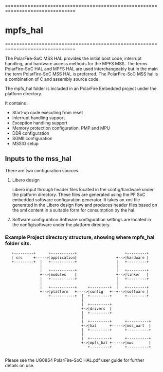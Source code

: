 ===============================================================================
# mpfs_hal
===============================================================================

The PolarFire-SoC MSS HAL provides the initial boot code, interrupt handling, 
and hardware access methods for the MPFS MSS. The terms PolarFire-SoC HAL and 
MPFS HAL are used interchangeably but in the main the term PolarFire-SoC MSS HAL 
is preferred.
The PolarFire-SoC MSS hal is a combination of C and assembly source code.

The mpfs_hal folder is included in an PolarFire Embedded project under the 
platform directory.

It contains :

* Start-up code executing from reset
* Interrupt handling support
* Exception handling support
* Memory protection configuration, PMP and MPU
* DDR configuration
* SGMII configuration
* MSSIO setup

## Inputs to the mss_hal
There are two configuration sources. 

1. Libero design
   
   Libero input through header files located in the config/hardware under the 
   platform directory. These files are generated using the PF SoC embedded 
   software configuration generator. It takes an xml file generated in the Libero 
   design flow and produces header files based on the xml content in a suitable 
   form for consumption by the hal.
  
2. Software configuration
   Software configuration settings are located in the config/software under the 
   platform directory.


### Example Project directory structure, showing where mpfs_hal folder sits.

~~~~
   +---------+      +-----------+                      +---------+
   | src     +----->|application|                  +-->|hardware |
   +---------+  |   +-----------+                  |   +---------+
                |                                  |
                |   +-----------+                  |   +---------+
                +-->|modules    |                  +-->|linker   |
                |   +-----------+                  |   +---------+
                |                                  |
                |   +-----------+     +---------+  |   +---------+
                +-->|platform   +---->|config   +--+-->|software |
                    +-----------+  |  +---------+      +---------+
                                   |
                                   |  +---------+
                                   +->|drivers  |
                                   |  +---------+
                                   |
                                   |  +---------+      +----------+
                                   +->|hal      +----->|mss_uart  |
                                   |  +---------+      +----------+              
                                   |
                                   |  +---------+      +----------+
                                   +->|mpfs_hal +----->|nwc       |
                                      +---------+      +----------+
                                      
~~~~
  
Please see the UG0864 PolarFire-SoC HAL.pdf user guide for further details on 
use.